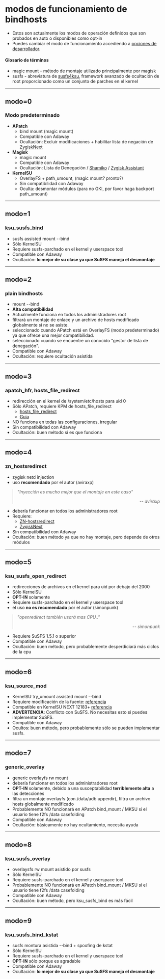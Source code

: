 # modos de funcionamiento de bindhosts

- Estos son actualmente los modos de operación definidos que son probados en auto o disponibles como opt-in
- Puedes cambiar el modo de funcionamiento accediendo a [opciones de desarrollador](https://github.com/bindhosts/bindhosts/issues/10#issue-2703531116).

#### Glosario de términos

- magic mount - método de montaje utilizado principalmente por magisk
- susfs - abreviatura de [susfs4ksu](https://gitlab.com/simonpunk/susfs4ksu), framework avanzado de ocultación de root proporcionado como un conjunto de parches en el kernel

---

## modo=0

### Modo predeterminado

- **APatch**
  - bind mount (magic mount)
  - Compatible con Adaway
  - Ocultación: Excluir modificaciones + habilitar lista de negación de [ZygiskNext](https://github.com/Dr-TSNG/ZygiskNext)
- **Magisk**
  - magic mount
  - Compatible con Adaway
  - Ocultación: Lista de Denegación / [Shamiko](https://github.com/LSPosed/LSPosed.github.io/releases) / [Zygisk Assistant](https://github.com/snake-4/Zygisk-Assistant)
- **KernelSU**
  - OverlayFS + path_umount, (magic mount? pronto?)
  - Sin compatibilidad con Adaway
  - Oculta: desmontar módulos (para no GKI, por favor haga backport path_umount)

---

## modo=1

### ksu_susfs_bind

- susfs assisted mount --bind
- Sólo KernelSU
- Requiere susfs-parchado en el kernel y userspace tool
- Compatible con Adaway
- Ocultación: **lo mejor de su clase ya que SuSFS maneja el desmontaje**

---

## modo=2

### plain bindhosts

- mount --bind
- **Alta compatibilidad**
- Actualmente funciona en todos los administradores root
- filtrará un montaje de enlace y un archivo de hosts modificado globalmente si no se asiste.
- seleccionado cuando APatch está en OverlayFS (modo predeterminado) ya que ofrece una mejor compatibilidad.
- seleccionado cuando se encuentre un conocido "gestor de lista de denegación".
- Compatible con Adaway
- Ocultación: requiere ocultación asistida

---

## modo=3

### apatch_hfr, hosts_file_redirect

- redirección en el kernel de /system/etc/hosts para uid 0
- Sólo APatch, requiere KPM de hosts_file_redirect
  - [hosts_file_redirect](https://github.com/AndroidPatch/kpm/blob/main/src/hosts_file_redirect/)
  - [Guia](https://github.com/bindhosts/bindhosts/issues/3)
- NO funciona en todas las configuraciones, irregular
- Sin compatibilidad con Adaway
- Ocultación: buen método si es que funciona

---

## modo=4

### zn_hostsredirect

- zygisk netd injection
- uso **recomendado** por el autor (aviraxp)

> _"Inyección es mucho mejor que el montaje en este caso"_ <div align="right"><em>-- aviraxp</em></div>

- debería funcionar en todos los administradores root
- Requiere:
  - [ZN-hostsredirect](https://github.com/aviraxp/ZN-hostsredirect)
  - [ZygiskNext](https://github.com/Dr-TSNG/ZygiskNext)
- Sin compatibilidad con Adaway
- Ocultación: buen método ya que no hay montaje, pero depende de otros módulos

---

## modo=5

### ksu_susfs_open_redirect

- redirecciones de archivos en el kernel para uid por debajo del 2000
- Sólo KernelSU
- **OPT-IN** solamente
- Requiere susfs-parchado en el kernel y userspace tool
- el uso **no es recomendado** por el autor (simonpunk)

> _"openredirect también usará mas CPU.."_ <div align="right"><em>-- simonpunk</em></div>

- Requiere SuSFS 1.5.1 o superior
- Compatible con Adaway
- Ocultación: buen método, pero probablemente desperdiciará más ciclos de la cpu

---

## modo=6

### ksu_source_mod

- KernelSU try_umount assisted mount --bind
- Requiere modificación de la fuente: [referencia](https://github.com/tiann/KernelSU/commit/2b2b0733d7c57324b742c017c302fc2c411fe0eb)
- Compatible en KernelSU NEXT 12183+ [referencia](https://github.com/rifsxd/KernelSU-Next/commit/9f30b48e559fb5ddfd088c933af147714841d673)
- **ADVERTENCIA**: Conflicto con SuSFS. No necesitas esto si puedes implementar SuSFS.
- Compatible con Adaway
- Ocultos: buen método, pero probablemente sólo se pueden implementar susfs.

---

## modo=7

### generic_overlay

- generic overlayfs rw mount
- debería funcionar en todos los administradores root
- **OPT-IN** solamente, debido a una susceptabilidad **terriblemente alta** a las detecciones
- filtra un montaje overlayfs (con /data/adb upperdir), filtra un archivo hosts globalmente modificado
- Probablemente NO funcionará en APatch bind_mount / MKSU si el usuario tiene f2fs /data casefolding
- Compatible con Adaway
- Ocultación: básicamente no hay ocultamiento, necesita ayuda

---

## modo=8

### ksu_susfs_overlay

- overlaysfs rw mount asistido por susfs
- Sólo KernelSU
- Requiere susfs-parchado en el kernel y userspace tool
- Probablemente NO funcionará en APatch bind_mount / MKSU si el usuario tiene f2fs /data casefolding
- Compatible con Adaway
- Ocultación: buen método, pero ksu_susfs_bind es más fácil

---

## modo=9

### ksu_susfs_bind_kstat

- susfs montura asistida --bind + spoofing de kstat
- Sólo KernelSU
- Requiere susfs-parchado en el kernel y userspace tool
- **OPT-IN** sólo porque es agradable
- Compatible con Adaway
- Ocultación: **lo mejor de su clase ya que SuSFS maneja el desmontaje**

